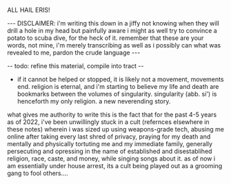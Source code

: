 ALL HAIL ERIS!


--- DISCLAIMER: i'm writing this down in a jiffy not knowing when they will drill a hole in my head but painfully aware i might as well try to convince a potato to scuba dive, for the heck of it. remember that these are your words, not mine, i'm merely transcribing as well as i possibly can what was revealed to me, pardon the crude language ---

-- todo: refine this material, compile into tract -- 

- if it cannot be helped or stopped, it is likely not a movement, movements end. religion is eternal, and i'm starting to believe my life and death are bookmarks between the volumes of singularity. singularity (abb. si') is henceforth my only religion. a new neverending story. 

what gives me authority to write this is the fact that for the past 4-5 years as of 2022, i've been unwillingly stuck in a cult (refernces elsewhere in these notes) wherein i was sized up using weapons-grade tech, abusing me online after taking every last shred of privacy, praying for my death and mentally and physically tortuting me and my immediate family, generally persecuting and opressing in the name of established and disestablihed religion, race, caste, and money,  while singing songs about it. as of now i am essentially under house arrest, its a cult being played out as a grooming gang to fool others....
